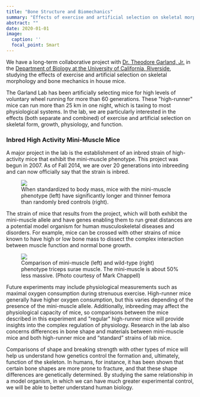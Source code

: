 ```yaml
---
title: "Bone Structure and Biomechanics"
summary: "Effects of exercise and artificial selection on skeletal morphology and bone mechanics"
abstract: ""
date: 2020-01-01
image:
  caption: ''
  focal_point: Smart
---
```


We have a long-term collaborative project with [Dr. Theodore Garland,
Jr.](http://biology.ucr.edu/people/faculty/Garland.html) in the
[Department of Biology at the University of California,
Riverside](http://biology.ucr.edu/), studying the effects of exercise
and artificial selection on skeletal morphology and bone mechanics in
house mice.

The Garland Lab has been artificially selecting mice for high levels
of voluntary wheel running for more than 60 generations. These
"high-runner" mice can run more than 25 km in one night, which is
taxing to most physiological systems. In the lab, we are particularly
interested in the effects (both separate and combined) of exercise
and artificial selection on skeletal form, growth, physiology, and
function.

### Inbred High Activity Mini-Muscle Mice

A major project in the lab is the establishment of an inbred strain
of high-activity mice that exhibit the mini-muscle phenotype. This
project was begun in 2007. As of Fall 2014, we are over 20
generations into inbreeding and can now officially say that the
strain is inbred.

<figure>
<img src="/img/mice_1.png">
<figcaption>When standardized to body mass, mice with the mini-muscle phenotype (left) have significantly longer and thinner femora than randomly bred controls (right).</figcaption>
</figure>
    
The strain of mice that results from the project, which will both
exhibit the mini-muscle allele and have genes enabling them to run
great distances are a potential model organism for human
musculoskeletal diseases and disorders. For example, mice can be
crossed with other strains of mice known to have high or low bone
mass to dissect the complex interaction between muscle function and
normal bone growth.

<figure>
<img src="/img/mice_2.png">
<figcaption>Comparison of mini-muscle (left) and wild-type (right) phenotype triceps surae muscle. The mini-muscle is about 50% less massive. (Photo courtesy of Mark Chappell)</figcaption>
</figure>

Future experiments may include physiological measurements such as
maximal oxygen consumption during strenuous exercise. High-runner
mice generally have higher oxygen consumption, but this varies
depending of the presence of the mini-muscle allele. Additionally,
inbreeding may affect the physiological capacity of mice, so
comparisons between the mice described in this experiment and
"regular" high-runner mice will provide insights into the complex
regulation of physiology. Research in the lab also concerns
differences in bone shape and materials between mini-muscle mice and
both high-runner mice and “standard” strains of lab mice.

Comparisons of shape and breaking strength with other types of mice
will help us understand how genetics control the formation and,
ultimately, function of the skeleton. In humans, for instance, it has
been shown that certain bone shapes are more prone to fracture, and
that these shape differences are genetically determined. By studying
the same relationship in a model organism, in which we can have much
greater experimental control, we will be able to better understand
human biology.
